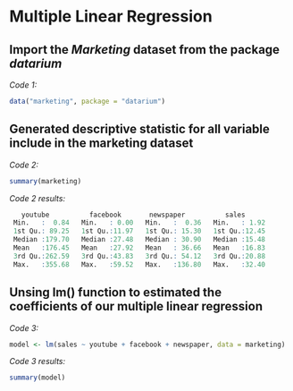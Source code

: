 # Multiple Linear Regression

## Import the *Marketing* dataset from the package *datarium*

*Code 1:*
```R
data("marketing", package = "datarium")
```

## Generated descriptive statistic for all variable include in the marketing dataset 
*Code 2:*
```R
summary(marketing)
```


*Code 2 results:*
```R
   youtube          facebook       newspaper          sales      
 Min.   :  0.84   Min.   : 0.00   Min.   :  0.36   Min.   : 1.92  
 1st Qu.: 89.25   1st Qu.:11.97   1st Qu.: 15.30   1st Qu.:12.45  
 Median :179.70   Median :27.48   Median : 30.90   Median :15.48  
 Mean   :176.45   Mean   :27.92   Mean   : 36.66   Mean   :16.83  
 3rd Qu.:262.59   3rd Qu.:43.83   3rd Qu.: 54.12   3rd Qu.:20.88  
 Max.   :355.68   Max.   :59.52   Max.   :136.80   Max.   :32.40  
```

## Unsing lm() function to estimated the coefficients of our multiple linear regression

*Code 3:*
```R
model <- lm(sales ~ youtube + facebook + newspaper, data = marketing)
```


*Code 3 results:*
```R
summary(model)
```





